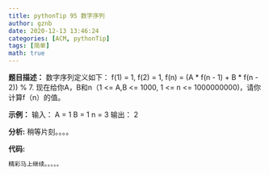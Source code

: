 ```yaml
---
title: pythonTip 95 数字序列
author: gznb
date: 2020-12-13 13:46:24
categories: [ACM, pythonTip]
tags: [简单]
math: true
---
```


**题目描述：**
数字序列定义如下：
f(1) = 1, f(2) = 1, f(n) = (A * f(n - 1) + B * f(n - 2)) % 7.
现在给你A，B和n（1 <= A,B <= 1000, 1 <= n <= 1000000000)，请你计算f（n）的值。

**示例：**
输入：
A = 1
B = 1
n = 3
输出：
2


**分析:**
稍等片刻。。。。

**代码:**
```python
精彩马上继续。。。。。
```
